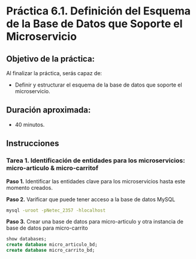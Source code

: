 # Práctica 6.1. Definición del Esquema de la Base de Datos que Soporte el Microservicio 

## Objetivo de la práctica:
Al finalizar la práctica, serás capaz de:
- Definir y estructurar el esquema de la base de datos que soporte el microservicio.


## Duración aproximada:
- 40 minutos.


## Instrucciones 

### Tarea 1. Identificación de entidades para los microservicios: micro-articulo & micro-carritof

**Paso 1.** Identificar las entidades clave para los microservicios hasta este momento creados.


**Paso 2.** Varificar que puede tener acceso a la base de datos MySQL

```cmd
mysql -uroot -pNetec_2357 -hlocalhost
```

**Paso 3.** Crear una base de datos para micro-articulo y otra instancia de base de datos para micro-carrito

```sql
show databases;
create database micro_articulo_bd;
create database micro_carrito_bd;
```

 


